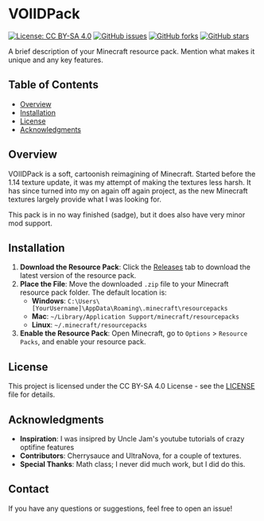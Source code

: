 # VOIIDPack

[![License: CC BY-SA 4.0](https://img.shields.io/badge/License-CC%20BY--SA%204.0-lightgrey.svg)](https://creativecommons.org/licenses/by-sa/4.0/)
[![GitHub issues](https://img.shields.io/github/issues/inkvoiid/VOIIDPack.svg)](https://github.com/inkvoiid/VOIIDPack/issues)
[![GitHub forks](https://img.shields.io/github/forks/inkvoiid/VOIIDPack.svg)](https://github.com/inkvoiid/VOIIDPack/network)
[![GitHub stars](https://img.shields.io/github/stars/inkvoiid/VOIIDPack.svg)](https://github.com/inkvoiid/VOIIDPack/stargazers)

A brief description of your Minecraft resource pack. Mention what makes it unique and any key features.

## Table of Contents

- [Overview](#overview)
- [Installation](#installation)
- [License](#license)
- [Acknowledgments](#acknowledgments)

## Overview

VOIIDPack is a soft, cartoonish reimagining of Minecraft. Started before the 1.14 texture update, it was my attempt of making the textures less harsh. It has since turned into my on again off again project, as the new Minecraft textures largely provide what I was looking for.

This pack is in no way finished (sadge), but it does also have very minor mod support.

## Installation

1. **Download the Resource Pack**: Click the [Releases](https://github.com/inkvoiid/VOIIDPack/releases) tab to download the latest version of the resource pack.
2. **Place the File**: Move the downloaded `.zip` file to your Minecraft resource pack folder. The default location is:
   - **Windows**: `C:\Users\[YourUsername]\AppData\Roaming\.minecraft\resourcepacks`
   - **Mac**: `~/Library/Application Support/minecraft/resourcepacks`
   - **Linux**: `~/.minecraft/resourcepacks`
3. **Enable the Resource Pack**: Open Minecraft, go to `Options` > `Resource Packs`, and enable your resource pack.

## License

This project is licensed under the CC BY-SA 4.0 License - see the [LICENSE](LICENSE) file for details.

## Acknowledgments

- **Inspiration**: I was insipred by Uncle Jam's youtube tutorials of crazy optifine features
- **Contributors**: Cherrysauce and UltraNova, for a couple of textures.
- **Special Thanks**: Math class; I never did much work, but I did do this.

## Contact

If you have any questions or suggestions, feel free to open an issue!
